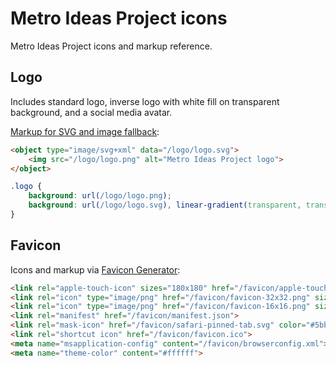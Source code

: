 # Metro Ideas Project icons

Metro Ideas Project icons and markup reference.

## Logo

Includes standard logo, inverse logo with white fill on transparent background, and a social media avatar.

[Markup for SVG and image fallback](https://css-tricks.com/a-complete-guide-to-svg-fallbacks/):

``` html
<object type="image/svg+xml" data="/logo/logo.svg">
    <img src="/logo/logo.png" alt="Metro Ideas Project logo">
</object>
```

``` css
.logo {
    background: url(/logo/logo.png);
    background: url(/logo/logo.svg), linear-gradient(transparent, transparent);
}
```

## Favicon

Icons and markup via [Favicon Generator](http://realfavicongenerator.net):

``` html  
<link rel="apple-touch-icon" sizes="180x180" href="/favicon/apple-touch-icon.png">  
<link rel="icon" type="image/png" href="/favicon/favicon-32x32.png" sizes="32x32">  
<link rel="icon" type="image/png" href="/favicon/favicon-16x16.png" sizes="16x16">  
<link rel="manifest" href="/favicon/manifest.json">  
<link rel="mask-icon" href="/favicon/safari-pinned-tab.svg" color="#5bbad5">  
<link rel="shortcut icon" href="/favicon/favicon.ico">  
<meta name="msapplication-config" content="/favicon/browserconfig.xml">  
<meta name="theme-color" content="#ffffff">  
```
